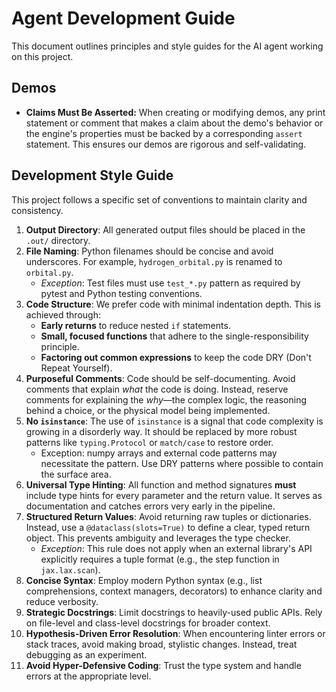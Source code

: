 # Agent Development Guide

This document outlines principles and style guides for the AI agent working on this project.

## Demos

- **Claims Must Be Asserted:** When creating or modifying demos, any print statement or comment that makes a claim about the demo's behavior or the engine's properties must be backed by a corresponding `assert` statement. This ensures our demos are rigorous and self-validating.
## Development Style Guide

This project follows a specific set of conventions to maintain clarity and consistency.

1.  **Output Directory**: All generated output files should be placed in the `.out/` directory.
2.  **File Naming**: Python filenames should be concise and avoid underscores. For example, `hydrogen_orbital.py` is renamed to `orbital.py`.
    -   *Exception*: Test files must use `test_*.py` pattern as required by pytest and Python testing conventions.
3.  **Code Structure**: We prefer code with minimal indentation depth. This is achieved through:
    -   **Early returns** to reduce nested `if` statements.
    -   **Small, focused functions** that adhere to the single-responsibility principle.
    -   **Factoring out common expressions** to keep the code DRY (Don't Repeat Yourself). 
4.  **Purposeful Comments**: Code should be self-documenting. Avoid comments that explain *what* the code is doing. Instead, reserve comments for explaining the *why*—the complex logic, the reasoning behind a choice, or the physical model being implemented.
5.  **No `isinstance`**: The use of `isinstance` is a signal that code complexity is growing in a disorderly way. It should be replaced by more robust patterns like `typing.Protocol` or `match/case` to restore order.
    -   Exception: numpy arrays and external code patterns may necessitate the pattern. Use DRY patterns where possible to contain the surface area.
6.  **Universal Type Hinting**: All function and method signatures **must** include type hints for every parameter and the return value. It serves as documentation and catches errors very early in the pipeline.
7.  **Structured Return Values**: Avoid returning raw tuples or dictionaries. Instead, use a `@dataclass(slots=True)` to define a clear, typed return object. This prevents ambiguity and leverages the type checker.
    -   *Exception*: This rule does not apply when an external library's API explicitly requires a tuple format (e.g., the step function in `jax.lax.scan`).
8.  **Concise Syntax**: Employ modern Python syntax (e.g., list comprehensions, context managers, decorators) to enhance clarity and reduce verbosity.
9.  **Strategic Docstrings**: Limit docstrings to heavily-used public APIs. Rely on file-level and class-level docstrings for broader context.
10. **Hypothesis-Driven Error Resolution**: When encountering linter errors or stack traces, avoid making broad, stylistic changes. Instead, treat debugging as an experiment.
11. **Avoid Hyper-Defensive Coding**: Trust the type system and handle errors at the appropriate level. 